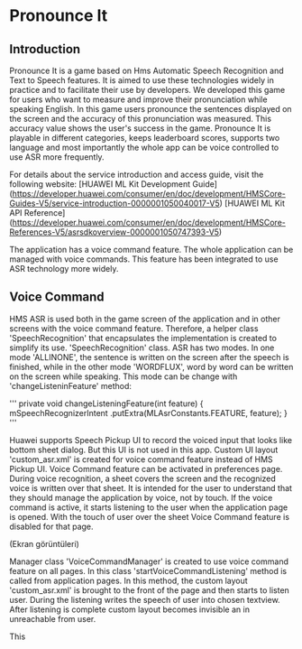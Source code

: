 # Pronounce It

## Introduction
Pronounce It is a game based on Hms Automatic Speech Recognition and Text to Speech features. It is aimed to use these technologies widely in practice and to facilitate their use by developers. We developed this game for users who want to measure and improve their pronunciation while speaking English. In this game users pronounce the sentences displayed on the screen and the accuracy of this pronunciation was measured. This accuracy value shows the user's success in the game. Pronounce It is playable in different categories, keeps leaderboard scores, supports two language and most importantly the whole app can be voice controlled to use ASR more frequently. 

For details about the service introduction and access guide, visit the following website: [HUAWEI ML Kit Development Guide] (https://developer.huawei.com/consumer/en/doc/development/HMSCore-Guides-V5/service-introduction-0000001050040017-V5) [HUAWEI ML Kit API Reference] (https://developer.huawei.com/consumer/en/doc/development/HMSCore-References-V5/asrsdkoverview-0000001050747393-V5)

The application has a voice command feature. The whole application can be managed with voice commands. This feature has been integrated to use ASR technology more widely.

## Voice Command
HMS ASR is used both in the game screen of the application and in other screens with the voice command feature. Therefore, a helper class 'SpeechRecognition' that encapsulates the implementation is created to simplify its use. 'SpeechRecognition' class. ASR has two modes. In one mode 'ALLINONE', the sentence is written on the screen after the speech is finished, while in the other mode 'WORDFLUX', word by word can be written on the screen while speaking. This mode can be change with 'changeListeninFeature' method:

'''
private void changeListeningFeature(int feature) {
        mSpeechRecognizerIntent
                .putExtra(MLAsrConstants.FEATURE, feature);
    }
'''

Huawei supports Speech Pickup UI to record the voiced input that looks like bottom sheet dialog. But this UI is not used in this app. Custom UI layout 'custom_asr.xml' is created for voice command feature instead of HMS Pickup UI. Voice Command feature can be activated in preferences page. During voice recognition, a sheet covers the screen and the recognized voice is written over that sheet. It is intended for the user to understand that they should manage the application by voice, not by touch. If the voice command is active, it starts listening to the user when the application page is opened. With the touch of user over the sheet Voice Command feature is disabled for that page. 


(Ekran görüntüleri)



Manager class 'VoiceCommandManager' is created to use voice command feature on all pages. In this class 'startVoiceCommandListening' method is called from application pages. In this method, the custom layout 'custom_asr.xml' is brought to the front of the page and then starts to listen user. During the listening writes the speech of user into chosen textview. After listening is complete custom layout becomes invisible an in unreachable from user.

This

 
